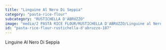 ```yaml
---
title: "Linguine Al Nero Di Seppia"
category: "pasta-rice-flour"
subcategory: "RUSTICHELLA D'ABRUZZO"
image: "media/2 PASTA RICE FLOUR/RUSTICHELLA D'ABRUZZO/Linguine al Nero di Seppia.png"
id: "pasta-rice-flour-rustichella-d'abruzzo-187"
---
```


Linguine Al Nero Di Seppia
